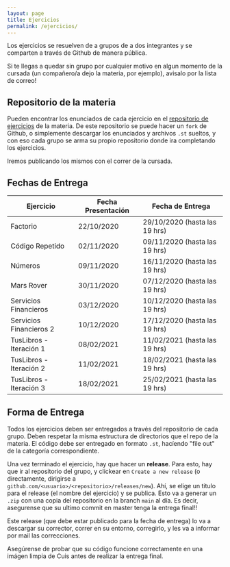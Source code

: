 ```yaml
---
layout: page
title: Ejercicios
permalink: /ejercicios/
---
```


Los ejercicios se resuelven de a grupos de a dos integrantes y se comparten a través de Github de manera pública.

Si te llegas a quedar sin grupo por cualquier motivo en algun momento de la cursada (un compañero/a dejo la materia, por ejemplo), avisalo por la lista de correo!

## Repositorio de la materia

Pueden encontrar los enunciados de cada ejercicio en el [repositorio de ejercicios](https://github.com/algoritmos-iii/ejercicios-2020-2c)
 de la materia. De este repositorio se puede hacer un `fork` de Github, o simplemente descargar los enunciados y archivos `.st` sueltos, y con eso cada grupo se arma su propio repositorio donde ira completando los ejercicios.
 
Iremos publicando los mismos con el correr de la cursada.

## Fechas de Entrega

| Ejercicio               |  Fecha Presentación  |  Fecha de Entrega              |
| ----------------------- | -------------------- | ------------------------------ |
| Factorio                |  22/10/2020          | 29/10/2020 (hasta las 19 hrs)  |
| Código Repetido         |  02/11/2020          | 09/11/2020 (hasta las 19 hrs)  |
| Números                 |  09/11/2020          | 16/11/2020 (hasta las 19 hrs)  |
| Mars Rover              |  30/11/2020          | 07/12/2020 (hasta las 19 hrs)  |
| Servicios Financieros   |  03/12/2020          | 10/12/2020 (hasta las 19 hrs)  |
| Servicios Financieros 2 |  10/12/2020          | 17/12/2020 (hasta las 19 hrs)  |
| TusLibros - Iteración 1 |  08/02/2021          | 11/02/2021 (hasta las 19 hrs)  |
| TusLibros - Iteración 2 |  11/02/2021          | 18/02/2021 (hasta las 19 hrs)  |
| TusLibros - Iteración 3 |  18/02/2021          | 25/02/2021 (hasta las 19 hrs)  |

## Forma de Entrega

Todos los ejercicios deben ser entregados a través del repositorio de cada grupo. Deben respetar la misma estructura de directorios que el repo de la materia. El código debe ser entregado en formato `.st`, hacíendo "file out" de la categoría correspondiente.

Una vez terminado el ejercicio, hay que hacer un **release**. Para esto, hay que ir al repositorio del grupo, y clickear en `Create a new release` (o directamente, dirigirse a `github.com/<usuario>/<repositorio>/releases/new`). Ahí, se elige un titulo para el release (el nombre del ejercicio) y se publica. Esto va a generar un `.zip` con una copia del repositorio en la branch `main` al día. Es decir, asegurense que su ultimo commit en master tenga la entrega final!!

Este release (que debe estar publicado para la fecha de entrega) lo va a descargar su corrector, correr en su entorno, corregirlo, y les va a informar por mail las correcciones.

Asegúrense de probar que su código funcione correctamente en una imágen limpia de Cuis antes de realizar la entrega final.
